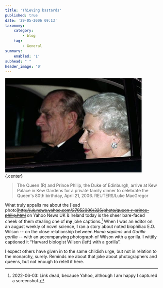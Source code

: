 ```yaml
---
title: 'Thieving bastards'
published: true
date: '29-05-2006 09:13'
taxonomy:
    category:
        - blog
    tag:
        - General
summary:
    enabled: '1'
subhead: " "
header_image: '0'
---
```


![The Queen (R) and Prince Philip](4103326775.jpg){.center}

> The Queen (R) and Prince Philip, the Duke of Edinburgh, arrive at Kew Palace in Kew Gardens for a private family dinner to celebrate the Queen's 80th birthday, April 21, 2006. REUTERS/Luke MacGregor

What truly appalls me about the [lead photo]~~http://uk.news.yahoo.com/27052006/325/photo/queen-r-prince-philip.html~~ on Yahoo News UK & Ireland today is the sheer bare-faced cheek of them stealing one of **my** joke captions.[^1] When I was an editor on an august weekly of novel science, I ran a story about noted biophiliac E.O. Wilson -- on the close relationship between _Homo sapiens_ and _Gorilla gorilla_ -- with an accompanying photograph of Wilson with a gorilla.  I wittily captioned it “Harvard biologist Wilson (left) with a gorilla”.

I expect others have given in to the same childish urge, but not in relation to the monarchy, surely. Reminds me about that joke about photographers and queens, but not enough to retell it here.

[^1]: 2022-06-03: Link dead, because Yahoo, although I am happy I captured a screenshot.
